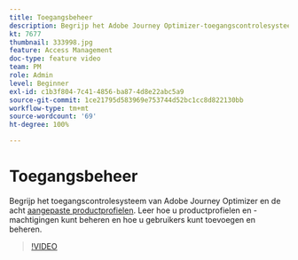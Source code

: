 ```yaml
---
title: Toegangsbeheer
description: Begrijp het Adobe Journey Optimizer-toegangscontrolesysteem en de acht aangepaste profielen. Leer hoe u productprofielen en -machtigingen kunt beheren en hoe u gebruikers kunt toevoegen en beheren.
kt: 7677
thumbnail: 333998.jpg
feature: Access Management
doc-type: feature video
team: PM
role: Admin
level: Beginner
exl-id: c1b3f804-7c41-4856-ba87-4d8e22abc5a9
source-git-commit: 1ce21795d583969e753744d52bc1cc8d822130bb
workflow-type: tm+mt
source-wordcount: '69'
ht-degree: 100%

---
```


# Toegangsbeheer

Begrijp het toegangscontrolesysteem van Adobe Journey Optimizer en de acht [aangepaste productprofielen](https://experienceleague.adobe.com/docs/journey-optimizer/using/administration/ootb-product-profiles.html?lang=nl). Leer hoe u productprofielen en -machtigingen kunt beheren en hoe u gebruikers kunt toevoegen en beheren.

>[!VIDEO](https://video.tv.adobe.com/v/333998?quality=12)
